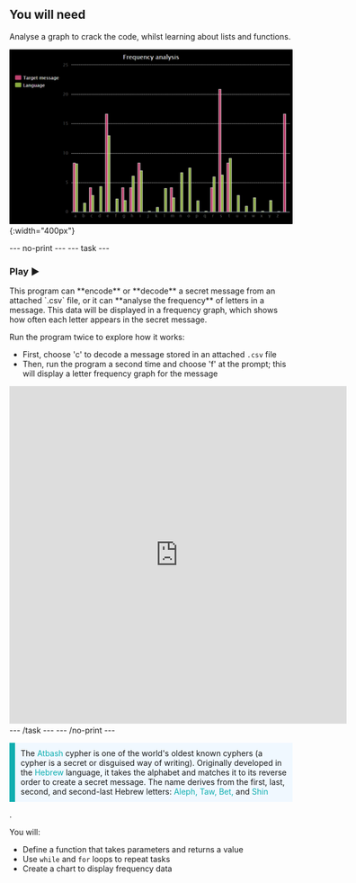 ## You will need

Analyse a graph to crack the code, whilst learning about lists and functions. 

![A bar chart showing the frequency of letters in the English language compared with the frequency of letters used in the encoded message.](images/frequency-analysis.PNG){:width="400px"}

--- no-print ---
--- task ---
### Play ▶️
<div style="display: flex; flex-wrap: wrap">
<div style="flex-basis: 175px; flex-grow: 1">  
This program can **encode** or **decode** a secret message from an attached `.csv` file, or it can **analyse the frequency** of letters in a message. This data will be displayed in a frequency graph, which shows how often each letter appears in the secret message.

Run the program twice to explore how it works: 
+ First, choose 'c' to decode a message stored in an attached `.csv` file 
+ Then, run the program a second time and choose 'f' at the prompt; this will display a letter frequency graph for the message


</div>
<div class="trinket">
<iframe src="https://trinket.io/embed/python/a867876e98?outputOnly=true&runOption=run" width="600" height="600" frameborder="0" marginwidth="0" marginheight="0" allowfullscreen></iframe>
</div>
</div>
--- /task ---
--- /no-print ---

<p style="border-left: solid; border-width:10px; border-color: #0faeb0; background-color: aliceblue; padding: 10px;">
The <span style="color: #0faeb0">Atbash</span> cypher is one of the world's oldest known cyphers (a cypher is a secret or disguised way of writing). Originally developed in the <span style="color: #0faeb0">Hebrew</span> language, it takes the alphabet and matches it to its reverse order to create a secret message. The name derives from the first, last, second, and second-last Hebrew letters: <span style="color: #0faeb0">Aleph, Taw, Bet,</span> and <span style="color: #0faeb0">Shin</span></p>.

You will:
+ Define a function that takes parameters and returns a value
+ Use `while` and `for` loops to repeat tasks 
+ Create a chart to display frequency data



